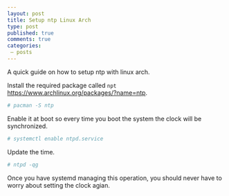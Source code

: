```yaml
---
layout: post
title: Setup ntp Linux Arch
type: post
published: true
comments: true
categories:
 – posts
---
```

A quick guide on how to setup ntp with linux arch.

<!--more-->

Install the required package called `npt` https://www.archlinux.org/packages/?name=ntp.

```sh
# pacman -S ntp
```

Enable it at boot so every time you boot the system the clock will be synchronized.

```sh
# systemctl enable ntpd.service
```

Update the time.

```sh
# ntpd -qg
```

Once you have systemd managing this operation, you should never have to worry about setting the clock agian.
